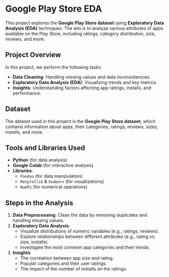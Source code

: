 # Google Play Store EDA

This project explores the **Google Play Store dataset** using **Exploratory Data Analysis (EDA)** techniques. The aim is to analyze various attributes of apps available on the Play Store, including ratings, category distribution, size, reviews, and more.

## Project Overview

In this project, we perform the following tasks:
- **Data Cleaning**: Handling missing values and data inconsistencies.
- **Exploratory Data Analysis (EDA)**: Visualizing trends and key metrics.
- **Insights**: Understanding factors affecting app ratings, installs, and performance.

## Dataset

The dataset used in this project is the **Google Play Store dataset**, which contains information about apps, their categories, ratings, reviews, sizes, installs, and more.

## Tools and Libraries Used

- **Python** (for data analysis)
- **Google Colab** (for interactive analysis)
- **Libraries**:
  - `Pandas` (for data manipulation)
  - `Matplotlib` & `Seaborn` (for visualizations)
  - `NumPy` (for numerical operations)

## Steps in the Analysis

1. **Data Preprocessing**: Clean the data by removing duplicates and handling missing values.
2. **Exploratory Data Analysis**:
   - Visualize distributions of numeric variables (e.g., ratings, reviews).
   - Explore relationships between different attributes (e.g., rating vs. size, installs).
   - Investigate the most common app categories and their trends.
3. **Insights**:
   - The correlation between app size and rating.
   - Popular categories and their user ratings.
   - The impact of the number of installs on the ratings.

